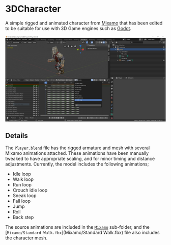 # 3DCharacter

A simple rigged and animated character from [Mixamo](https://www.mixamo.com/) that has been edited to be suitable for use with 3D Game engines such as [Godot](https://godotengine.org/).

![Blender Screenshot](Documentation/blender-screenshot.png)

## Details

The [`Player.blend`](Player.blend) file has the rigged armature and mesh with several Mixamo animations attached.
These animations have been manually tweaked to have appropriate scaling, and for minor timing and distance adjustments.
Currently, the model includes the following animations;

 * Idle loop
 * Walk loop
 * Run loop
 * Crouch idle loop
 * Sneak loop
 * Fall loop
 * Jump
 * Roll
 * Back step

The source animations are included in the [`Mixamo`](Mixamo) sub-folder, and the [`Mixamo/Standard Walk.fbx`](Mixamo/Standard Walk.fbx) file also includes the character mesh.

